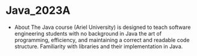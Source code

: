 # Java_2023A

* About
The Java course (Ariel University) is designed to teach software engineering students with no background in Java the art of programming, efficiency, and maintaining a correct and readable code structure. Familiarity with libraries and their implementation in Java.